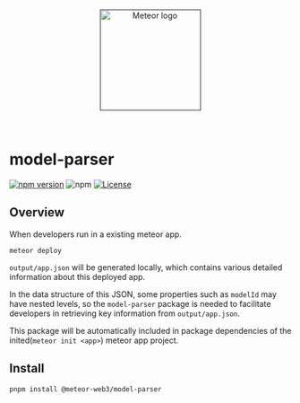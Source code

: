 <br/>
<p align="center">
<a href=" " target="_blank">
<img src="https://avatars.githubusercontent.com/u/118692557?s=200&v=4" width="180" alt="Meteor logo">
</a >
</p >
<br/>

# model-parser

[![npm version](https://img.shields.io/npm/v/@meteor-web3/model-parser.svg)](https://www.npmjs.com/package/@meteor-web3/model-parser)
![npm](https://img.shields.io/npm/dw/@meteor-web3/model-parser)
[![License](https://img.shields.io/npm/l/@meteor-web3/model-parser.svg)](https://github.com/meteor-web3/hooks/blob/main/LICENSE.md)

## Overview

When developers run in a existing meteor app.

```
meteor deploy
```

`output/app.json` will be generated locally, which contains various detailed
information about this deployed app.

In the data structure of this JSON, some properties such as `modelId` may have
nested levels, so the `model-parser` package is needed to facilitate developers
in retrieving key information from `output/app.json`.

This package will be automatically included in package dependencies of the
inited(`meteor init <app>`) meteor app project.

## Install

```
pnpm install @meteor-web3/model-parser
```
